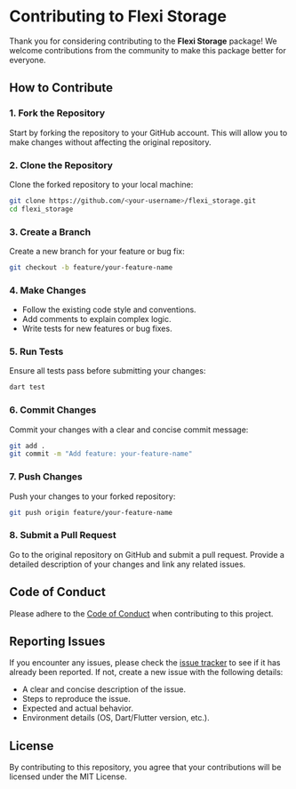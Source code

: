 # Contributing to Flexi Storage

Thank you for considering contributing to the **Flexi Storage** package! We welcome contributions from the community to make this package better for everyone.

## How to Contribute

### 1. Fork the Repository

Start by forking the repository to your GitHub account. This will allow you to make changes without affecting the original repository.

### 2. Clone the Repository

Clone the forked repository to your local machine:

```bash
git clone https://github.com/<your-username>/flexi_storage.git
cd flexi_storage
```

### 3. Create a Branch

Create a new branch for your feature or bug fix:

```bash
git checkout -b feature/your-feature-name
```

### 4. Make Changes

- Follow the existing code style and conventions.
- Add comments to explain complex logic.
- Write tests for new features or bug fixes.

### 5. Run Tests

Ensure all tests pass before submitting your changes:

```bash
dart test
```

### 6. Commit Changes

Commit your changes with a clear and concise commit message:

```bash
git add .
git commit -m "Add feature: your-feature-name"
```

### 7. Push Changes

Push your changes to your forked repository:

```bash
git push origin feature/your-feature-name
```

### 8. Submit a Pull Request

Go to the original repository on GitHub and submit a pull request. Provide a detailed description of your changes and link any related issues.

## Code of Conduct

Please adhere to the [Code of Conduct](CODE_OF_CONDUCT.md) when contributing to this project.

## Reporting Issues

If you encounter any issues, please check the [issue tracker](https://github.com/brennerferreira/flexi_storage/issues) to see if it has already been reported. If not, create a new issue with the following details:

- A clear and concise description of the issue.
- Steps to reproduce the issue.
- Expected and actual behavior.
- Environment details (OS, Dart/Flutter version, etc.).

## License

By contributing to this repository, you agree that your contributions will be licensed under the MIT License.
